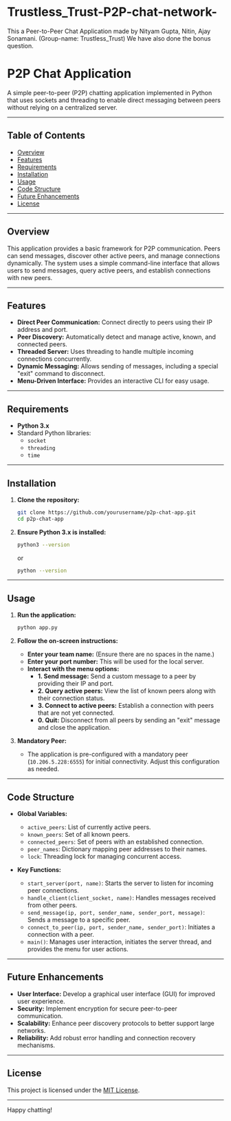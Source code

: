 # Trustless_Trust-P2P-chat-network-
This a Peer-to-Peer Chat Application made by Nityam Gupta, Nitin, Ajay Sonamani. (Group-name: Trustless_Trust)
We have also done the bonus question.

# P2P Chat Application

A simple peer-to-peer (P2P) chatting application implemented in Python that uses sockets and threading to enable direct messaging between peers without relying on a centralized server.

---

## Table of Contents

- [Overview](#overview)
- [Features](#features)
- [Requirements](#requirements)
- [Installation](#installation)
- [Usage](#usage)
- [Code Structure](#code-structure)
- [Future Enhancements](#future-enhancements)
- [License](#license)

---

## Overview

This application provides a basic framework for P2P communication. Peers can send messages, discover other active peers, and manage connections dynamically. The system uses a simple command-line interface that allows users to send messages, query active peers, and establish connections with new peers.

---

## Features

- **Direct Peer Communication:** Connect directly to peers using their IP address and port.
- **Peer Discovery:** Automatically detect and manage active, known, and connected peers.
- **Threaded Server:** Uses threading to handle multiple incoming connections concurrently.
- **Dynamic Messaging:** Allows sending of messages, including a special "exit" command to disconnect.
- **Menu-Driven Interface:** Provides an interactive CLI for easy usage.

---

## Requirements

- **Python 3.x**
- Standard Python libraries:
  - `socket`
  - `threading`
  - `time`

---

## Installation

1. **Clone the repository:**

   ```bash
   git clone https://github.com/yourusername/p2p-chat-app.git
   cd p2p-chat-app
   ```

2. **Ensure Python 3.x is installed:**

   ```bash
   python3 --version
   ```

   or

   ```bash
   python --version
   ```

---

## Usage

1. **Run the application:**

   ```bash
   python app.py
   ```

2. **Follow the on-screen instructions:**

   - **Enter your team name:** (Ensure there are no spaces in the name.)
   - **Enter your port number:** This will be used for the local server.
   - **Interact with the menu options:**
     - **1. Send message:** Send a custom message to a peer by providing their IP and port.
     - **2. Query active peers:** View the list of known peers along with their connection status.
     - **3. Connect to active peers:** Establish a connection with peers that are not yet connected.
     - **0. Quit:** Disconnect from all peers by sending an "exit" message and close the application.

3. **Mandatory Peer:**
   - The application is pre-configured with a mandatory peer (`10.206.5.228:6555`) for initial connectivity. Adjust this configuration as needed.

---

## Code Structure

- **Global Variables:**
  - `active_peers`: List of currently active peers.
  - `known_peers`: Set of all known peers.
  - `connected_peers`: Set of peers with an established connection.
  - `peer_names`: Dictionary mapping peer addresses to their names.
  - `lock`: Threading lock for managing concurrent access.

- **Key Functions:**
  - `start_server(port, name)`: Starts the server to listen for incoming peer connections.
  - `handle_client(client_socket, name)`: Handles messages received from other peers.
  - `send_message(ip, port, sender_name, sender_port, message)`: Sends a message to a specific peer.
  - `connect_to_peer(ip, port, sender_name, sender_port)`: Initiates a connection with a peer.
  - `main()`: Manages user interaction, initiates the server thread, and provides the menu for user actions.

---

## Future Enhancements

- **User Interface:** Develop a graphical user interface (GUI) for improved user experience.
- **Security:** Implement encryption for secure peer-to-peer communication.
- **Scalability:** Enhance peer discovery protocols to better support large networks.
- **Reliability:** Add robust error handling and connection recovery mechanisms.

---

## License

This project is licensed under the [MIT License](LICENSE).

---

Happy chatting!




